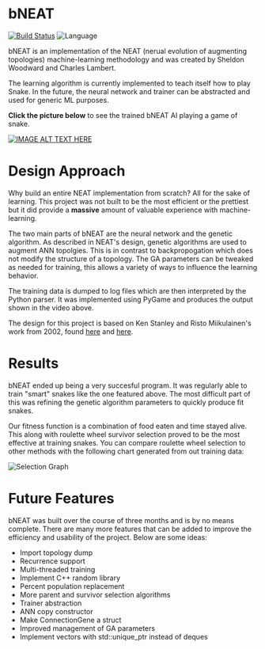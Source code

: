 # bNEAT
[![Build Status](https://travis-ci.org/sheldonkwoodward/bNEAT.svg?branch=master)](https://travis-ci.org/sheldonkwoodward/bNEAT)
![Language](https://img.shields.io/badge/language-C%2B%2B17-orange.svg)

bNEAT is an implementation of the NEAT (nerual evolution of augmenting topologies) machine-learning methodology and was created by Sheldon Woodward and Charles Lambert. 

The learning algorithm is currently implemented to teach itself how to play Snake. In the future, the neural network and trainer can be abstracted and used for generic ML purposes.

**Click the picture below** to see the trained bNEAT AI playing a game of snake. 

[![IMAGE ALT TEXT HERE](https://i.imgur.com/b16uInR.png)](https://www.youtube.com/watch?v=S4cb9tJu4vs)

# Design Approach
Why build an entire NEAT implementation from scratch? All for the sake of learning. This project was not built to be the most efficient or the prettiest but it did provide a **massive** amount of valuable experience with machine-learning.

The two main parts of bNEAT are the neural network and the genetic algorithm. As described in NEAT's design, genetic algorithms are used to augment ANN topolgies. This is in contrast to backpropogation which does not modify the structure of a topology. The GA parameters can be tweaked as needed for training, this allows a variety of ways to influence the learning behavior.

The training data is dumped to log files which are then interpreted by the Python parser. It was implemented using PyGame and produces the output shown in the video above.

The design for this project is based on Ken Stanley and Risto Miikulainen's work from
2002, found [here](http://nn.cs.utexas.edu/downloads/papers/stanley.gecco02_1.pdf) and [here](http://nn.cs.utexas.edu/downloads/papers/stanley.ec02.pdf).

# Results
bNEAT ended up being a very succesful program. It was regularly able to train "smart" snakes like the one featured above. The most difficult part of this was refining the genetic algorithm parameters to quickly produce fit snakes.

Our fitness function is a combination of food eaten and time stayed alive. This along with roulette wheel survivor selection proved to be the most effective at training snakes. You can compare roulette wheel selection to other methods with the following chart generated from out training data:

![Selection Graph](https://i.imgur.com/Wb55DFw.png)

# Future Features
bNEAT was built over the course of three months and is by no means complete. There are many more features that can be added to improve the efficiency and usability of the project. Below are some ideas:

- Import topology dump
- Recurrence support
- Multi-threaded training
- Implement C++ random library
- Percent population replacement
- More parent and survivor selection algorithms
- Trainer abstraction
- ANN copy constructor
- Make ConnectionGene a struct
- Improved management of GA parameters
- Implement vectors with std::unique_ptr instead of deques

